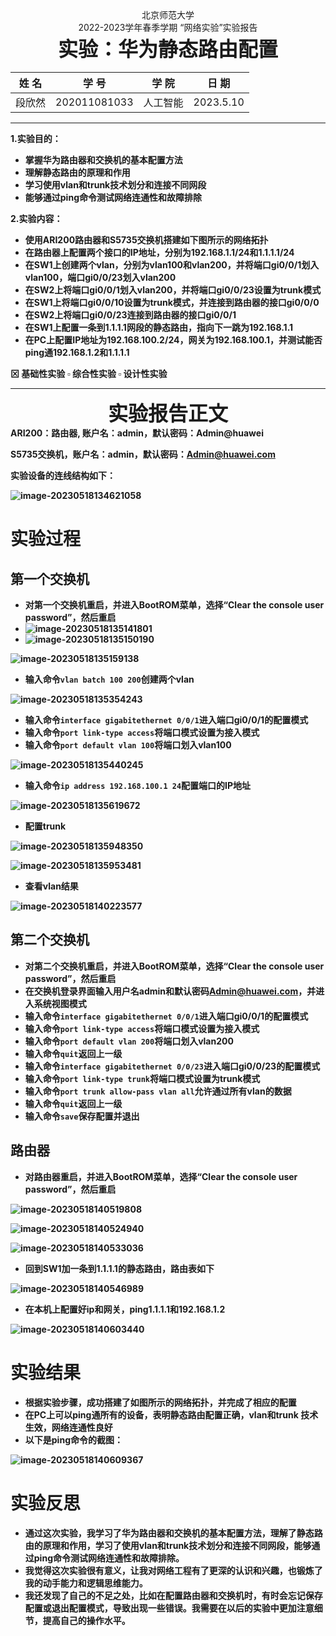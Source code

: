 <center>北京师范大学</center>
<center>2022-2023学年春季学期  “网络实验”实验报告</center>
<center><b><font size=6 bold=true>实验：华为静态路由配置</font><b></center>




| 姓    名 |   学    号   | 学    院 | 日    期  |
| :------: | :----------: | :------: | :-------: |
|  段欣然  | 202011081033 | 人工智能 | 2023.5.10 |

<hr>

**1.实验目的**：

- 掌握华为路由器和交换机的基本配置方法
- 理解静态路由的原理和作用
- 学习使用vlan和trunk技术划分和连接不同网段
- 能够通过ping命令测试网络连通性和故障排除

**2.实验内容**：

- 使用ARI200路由器和S5735交换机搭建如下图所示的网络拓扑
- 在路由器上配置两个接口的IP地址，分别为192.168.1.1/24和1.1.1.1/24
- 在SW1上创建两个vlan，分别为vlan100和vlan200，并将端口gi0/0/1划入vlan100，端口gi0/0/23划入vlan200
- 在SW2上将端口gi0/0/1划入vlan200，并将端口gi0/0/23设置为trunk模式
- 在SW1上将端口gi0/0/10设置为trunk模式，并连接到路由器的接口gi0/0/0
- 在SW2上将端口gi0/0/23连接到路由器的接口gi0/0/1
- 在SW1上配置一条到1.1.1.1网段的静态路由，指向下一跳为192.168.1.1
- 在PC上配置IP地址为192.168.100.2/24，网关为192.168.100.1，并测试能否ping通192.168.1.2和1.1.1.1

$\boxtimes$ 基础性实验  $\square$  综合性实验  $\square$ 设计性实验

<hr>													
<center><b><font size=6>实验报告正文</font></b></center>
ARI200：路由器, 账户名：admin，默认密码：Admin@huawei 

S5735交换机，账户名：admin，默认密码：[Admin@huawei.com](mailto:Admin@huawei.com)

实验设备的连线结构如下：

![image-20230518134621058](D:\大三冲刺\网络实验\实验报告\lab7\image-20230518134621058.png)

# 实验过程

## 第一个交换机

- 对第一个交换机重启，并进入BootROM菜单，选择“Clear the console user password”，然后重启
- ![image-20230518135141801](D:\大三冲刺\网络实验\实验报告\lab7\image-20230518135141801.png)
- ![image-20230518135150190](D:\大三冲刺\网络实验\实验报告\lab7\image-20230518135150190.png)

![image-20230518135159138](D:\大三冲刺\网络实验\实验报告\lab7\image-20230518135159138.png)

- 输入命令`vlan batch 100 200`创建两个vlan

![image-20230518135354243](D:\大三冲刺\网络实验\实验报告\lab7\image-20230518135354243.png)

- 输入命令`interface gigabitethernet 0/0/1`进入端口gi0/0/1的配置模式
- 输入命令`port link-type access`将端口模式设置为接入模式
- 输入命令`port default vlan 100`将端口划入vlan100

![image-20230518135440245](D:\大三冲刺\网络实验\实验报告\lab7\image-20230518135440245.png)

- 输入命令`ip address 192.168.100.1 24`配置端口的IP地址

![image-20230518135619672](D:\大三冲刺\网络实验\实验报告\lab7\image-20230518135619672.png)

- 配置trunk

![image-20230518135948350](D:\大三冲刺\网络实验\实验报告\lab7\image-20230518135948350.png)

![image-20230518135953481](D:\大三冲刺\网络实验\实验报告\lab7\image-20230518135953481.png)

- 查看vlan结果

![image-20230518140223577](D:\大三冲刺\网络实验\实验报告\lab7\image-20230518140223577.png)

## 第二个交换机

- 对第二个交换机重启，并进入BootROM菜单，选择“Clear the console user password”，然后重启
- 在交换机登录界面输入用户名admin和默认密码[Admin@huawei.com](mailto:Admin@huawei.com)，并进入系统视图模式
- 输入命令`interface gigabitethernet 0/0/1`进入端口gi0/0/1的配置模式
- 输入命令`port link-type access`将端口模式设置为接入模式
- 输入命令`port default vlan 200`将端口划入vlan200
- 输入命令`quit`返回上一级
- 输入命令`interface gigabitethernet 0/0/23`进入端口gi0/0/23的配置模式
- 输入命令`port link-type trunk`将端口模式设置为trunk模式
- 输入命令`port trunk allow-pass vlan all`允许通过所有vlan的数据
- 输入命令`quit`返回上一级
- 输入命令`save`保存配置并退出

## 路由器

- 对路由器重启，并进入BootROM菜单，选择“Clear the console user password”，然后重启

![image-20230518140519808](D:\大三冲刺\网络实验\实验报告\lab7\image-20230518140519808.png)

![image-20230518140524940](D:\大三冲刺\网络实验\实验报告\lab7\image-20230518140524940.png)

![image-20230518140533036](D:\大三冲刺\网络实验\实验报告\lab7\image-20230518140533036.png)

- 回到SW1加一条到1.1.1.1的静态路由，路由表如下

![image-20230518140546989](D:\大三冲刺\网络实验\实验报告\lab7\image-20230518140546989.png)

- 在本机上配置好ip和网关，ping1.1.1.1和192.168.1.2

![image-20230518140603440](D:\大三冲刺\网络实验\实验报告\lab7\image-20230518140603440.png)





# 实验结果

- 根据实验步骤，成功搭建了如图所示的网络拓扑，并完成了相应的配置
- 在PC上可以ping通所有的设备，表明静态路由配置正确，vlan和trunk 技术生效，网络连通性良好
- 以下是ping命令的截图：

![image-20230518140609367](D:\大三冲刺\网络实验\实验报告\lab7\image-20230518140609367.png)

# 实验反思

- 通过这次实验，我学习了华为路由器和交换机的基本配置方法，理解了静态路由的原理和作用，学习了使用vlan和trunk技术划分和连接不同网段，能够通过ping命令测试网络连通性和故障排除。
- 我觉得这次实验很有意义，让我对网络工程有了更深的认识和兴趣，也锻炼了我的动手能力和逻辑思维能力。
- 我还发现了自己的不足之处，比如在配置路由器和交换机时，有时会忘记保存配置或退出配置模式，导致出现一些错误。我需要在以后的实验中更加注意细节，提高自己的操作水平。
